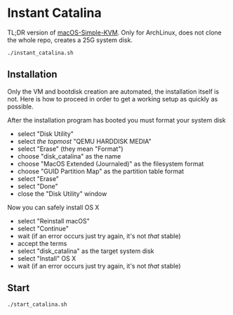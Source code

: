 # Instant Catalina
TL;DR version of [macOS-Simple-KVM](https://github.com/foxlet/macOS-Simple-KVM).
Only for ArchLinux, does not clone the whole repo, creates a 25G system disk.

```
./instant_catalina.sh
```

## Installation
Only the VM and bootdisk creation are automated, the installation itself is not.
Here is how to proceed in order to get a working setup as quickly as possible.

After the installation program has booted you must format your system disk
 - select "Disk Utility"
 - select *the topmost* "QEMU HARDDISK MEDIA"
 - select "Erase" (they mean "Format")
 - choose "disk_catalina" as the name
 - choose "MacOS Extended (Journaled)" as the filesystem format
 - choose "GUID Partition Map" as the partition table format
 - select "Erase"
 - select "Done"
 - close the "Disk Utility" window

Now you can safely install OS X
 - select "Reinstall macOS"
 - select "Continue"
 - wait (if an error occurs just try again, it's not *that* stable)
 - accept the terms
 - select "disk_catalina" as the target system disk
 - select "Install" OS X
 - wait (if an error occurs just try again, it's not *that* stable)

## Start
```
./start_catalina.sh
```
